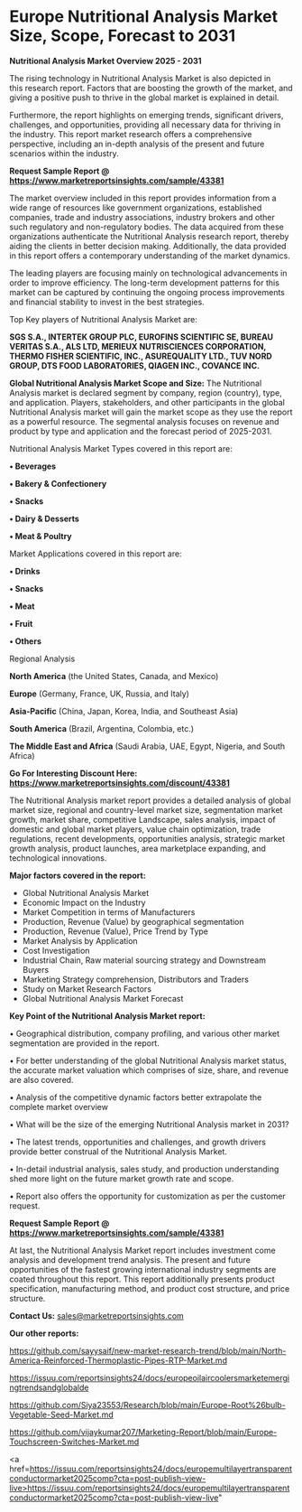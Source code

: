 # Europe Nutritional Analysis Market Size, Scope, Forecast to 2031

<Strong> Nutritional Analysis Market Overview 2025 - 2031</strong>

The rising technology in Nutritional Analysis Market is also depicted in this research report. Factors that are boosting the growth of the market, and giving a positive push to thrive in the global market is explained in detail.

Furthermore, the report highlights on emerging trends, significant drivers, challenges, and opportunities, providing all necessary data for thriving in the industry. This report market research offers a comprehensive perspective, including an in-depth analysis of the present and future scenarios within the industry.

<strong>Request Sample Report @ <a href=https://www.marketreportsinsights.com/sample/43381>https://www.marketreportsinsights.com/sample/43381</a></strong>

The market overview included in this report provides information from a wide range of resources like government organizations, established companies, trade and industry associations, industry brokers and other such regulatory and non-regulatory bodies. The data acquired from these organizations authenticate the Nutritional Analysis research report, thereby aiding the clients in better decision making. Additionally, the data provided in this report offers a contemporary understanding of the market dynamics.

The leading players are focusing mainly on technological advancements in order to improve efficiency. The long-term development patterns for this market can be captured by continuing the ongoing process improvements and financial stability to invest in the best strategies.

Top Key players of Nutritional Analysis Market are:

<strong>SGS S.A., INTERTEK GROUP PLC, EUROFINS SCIENTIFIC SE, BUREAU VERITAS S.A., ALS LTD, MERIEUX NUTRISCIENCES CORPORATION, THERMO FISHER SCIENTIFIC, INC., ASUREQUALITY LTD., TUV NORD GROUP, DTS FOOD LABORATORIES, QIAGEN INC., COVANCE INC.</strong>

<strong><b>Global Nutritional Analysis Market Scope and Size:</b></strong>
The Nutritional Analysis market is declared segment by company, region (country), type, and application. Players, stakeholders, and other participants in the global Nutritional Analysis market will gain the market scope as they use the report as a powerful resource. The segmental analysis focuses on revenue and product by type and application and the forecast period of 2025-2031.

Nutritional Analysis Market Types covered in this report are:

<strong>•  Beverages

•  Bakery & Confectionery

•  Snacks

•  Dairy & Desserts

•  Meat & Poultry</strong>

Market Applications covered in this report are:

<strong>•  Drinks

•  Snacks

•  Meat

•  Fruit

•  Others</strong> 

Regional Analysis

<strong>North America</strong> (the United States, Canada, and Mexico)

<strong>Europe</strong> (Germany, France, UK, Russia, and Italy)

<strong>Asia-Pacific</strong> (China, Japan, Korea, India, and Southeast Asia)

<strong>South America</strong> (Brazil, Argentina, Colombia, etc.)

<strong>The Middle East and Africa</strong> (Saudi Arabia, UAE, Egypt, Nigeria, and South Africa)

<strong>Go For Interesting Discount Here: <a href=https://www.marketreportsinsights.com/discount/43381>https://www.marketreportsinsights.com/discount/43381</a></strong>

The Nutritional Analysis market report provides a detailed analysis of global market size, regional and country-level market size, segmentation market growth, market share, competitive Landscape, sales analysis, impact of domestic and global market players, value chain optimization, trade regulations, recent developments, opportunities analysis, strategic market growth analysis, product launches, area marketplace expanding, and technological innovations.

<strong><b>Major factors covered in the report:</b></strong>
<ul>
  <li>Global Nutritional Analysis Market </li>
  <li>Economic Impact on the Industry</li>
  <li>Market Competition in terms of Manufacturers</li>
  <li>Production, Revenue (Value) by geographical segmentation</li>
  <li>Production, Revenue (Value), Price Trend by Type</li>
  <li>Market Analysis by Application</li>
  <li>Cost Investigation</li>
  <li>Industrial Chain, Raw material sourcing strategy and Downstream Buyers</li>
  <li>Marketing Strategy comprehension, Distributors and Traders</li>
  <li>Study on Market Research Factors</li>
  <li>Global Nutritional Analysis Market Forecast</li>
</ul>

<strong><b>Key Point of the Nutritional Analysis Market report:</b></strong>

• Geographical distribution, company profiling, and various other market segmentation are provided in the report.

• For better understanding of the global Nutritional Analysis market status, the accurate market valuation which comprises of size, share, and revenue are also covered.

• Analysis of the competitive dynamic factors better extrapolate the complete market overview

• What will be the size of the emerging Nutritional Analysis market in 2031?

• The latest trends, opportunities and challenges, and growth drivers provide better construal of the Nutritional Analysis Market.

• In-detail industrial analysis, sales study, and production understanding shed more light on the future market growth rate and scope.

• Report also offers the opportunity for customization as per the customer request.

<strong>Request Sample Report @ <a href=https://www.marketreportsinsights.com/sample/43381>https://www.marketreportsinsights.com/sample/43381</a></strong>

At last, the Nutritional Analysis Market report includes investment come analysis and development trend analysis. The present and future opportunities of the fastest growing international industry segments are coated throughout this report. This report additionally presents product specification, manufacturing method, and product cost structure, and price structure.

<strong>Contact Us:</strong>
sales@marketreportsinsights.com

<strong>Our other reports:</strong>

<a href=https://github.com/sayysaif/new-market-research-trend/blob/main/North-America-Reinforced-Thermoplastic-Pipes-RTP-Market.md>https://github.com/sayysaif/new-market-research-trend/blob/main/North-America-Reinforced-Thermoplastic-Pipes-RTP-Market.md</a>

<a href=https://issuu.com/reportsinsights24/docs/europeoilaircoolersmarketemergingtrendsandglobalde>https://issuu.com/reportsinsights24/docs/europeoilaircoolersmarketemergingtrendsandglobalde</a>

<a href=https://github.com/Siya23553/Research/blob/main/Europe-Root%26bulb-Vegetable-Seed-Market.md>https://github.com/Siya23553/Research/blob/main/Europe-Root%26bulb-Vegetable-Seed-Market.md</a>

<a href=https://github.com/vijaykumar207/Marketing-Report/blob/main/Europe-Touchscreen-Switches-Market.md>https://github.com/vijaykumar207/Marketing-Report/blob/main/Europe-Touchscreen-Switches-Market.md</a>

<a href=https://issuu.com/reportsinsights24/docs/europemultilayertransparentconductormarket2025comp?cta=post-publish-view-live>https://issuu.com/reportsinsights24/docs/europemultilayertransparentconductormarket2025comp?cta=post-publish-view-live</a>"

